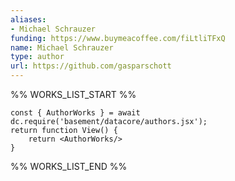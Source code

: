 ```yaml
---
aliases:
- Michael Schrauzer
funding: https://www.buymeacoffee.com/fiLtliTFxQ
name: Michael Schrauzer
type: author
url: https://github.com/gasparschott
---
```



%% WORKS_LIST_START %%

```datacorejsx
const { AuthorWorks } = await dc.require('basement/datacore/authors.jsx');
return function View() {
    return <AuthorWorks/>
}
```
%% WORKS_LIST_END %%